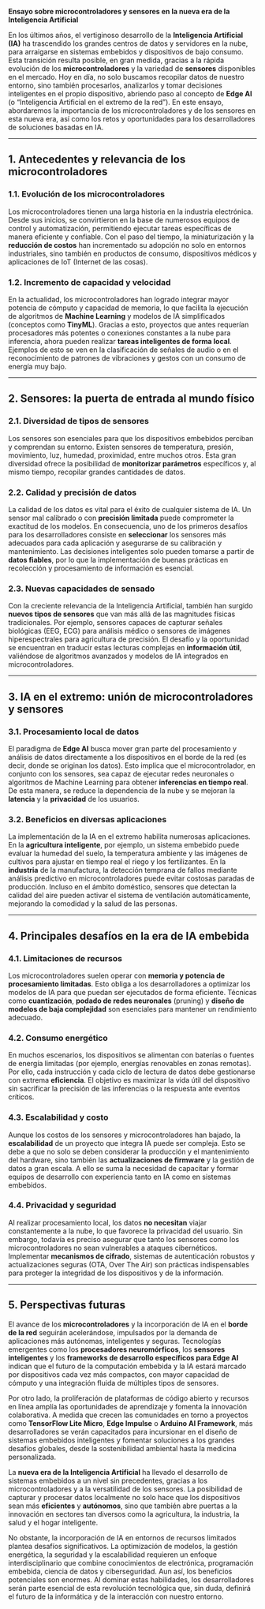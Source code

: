 **Ensayo sobre microcontroladores y sensores en la nueva era de la Inteligencia Artificial**

En los últimos años, el vertiginoso desarrollo de la **Inteligencia Artificial (IA)** ha trascendido los grandes centros de datos y servidores en la nube, para arraigarse en sistemas embebidos y dispositivos de bajo consumo. Esta transición resulta posible, en gran medida, gracias a la rápida evolución de los **microcontroladores** y la variedad de **sensores** disponibles en el mercado. Hoy en día, no solo buscamos recopilar datos de nuestro entorno, sino también procesarlos, analizarlos y tomar decisiones inteligentes en el propio dispositivo, abriendo paso al concepto de **Edge AI** (o “Inteligencia Artificial en el extremo de la red”). En este ensayo, abordaremos la importancia de los microcontroladores y de los sensores en esta nueva era, así como los retos y oportunidades para los desarrolladores de soluciones basadas en IA.

---

## 1. Antecedentes y relevancia de los microcontroladores

### 1.1. Evolución de los microcontroladores
Los microcontroladores tienen una larga historia en la industria electrónica. Desde sus inicios, se convirtieron en la base de numerosos equipos de control y automatización, permitiendo ejecutar tareas específicas de manera eficiente y confiable. Con el paso del tiempo, la miniaturización y la **reducción de costos** han incrementado su adopción no solo en entornos industriales, sino también en productos de consumo, dispositivos médicos y aplicaciones de IoT (Internet de las cosas).

### 1.2. Incremento de capacidad y velocidad
En la actualidad, los microcontroladores han logrado integrar mayor potencia de cómputo y capacidad de memoria, lo que facilita la ejecución de algoritmos de **Machine Learning** y modelos de IA simplificados (conceptos como **TinyML**). Gracias a esto, proyectos que antes requerían procesadores más potentes o conexiones constantes a la nube para inferencia, ahora pueden realizar **tareas inteligentes de forma local**. Ejemplos de esto se ven en la clasificación de señales de audio o en el reconocimiento de patrones de vibraciones y gestos con un consumo de energía muy bajo.

---

## 2. Sensores: la puerta de entrada al mundo físico

### 2.1. Diversidad de tipos de sensores
Los sensores son esenciales para que los dispositivos embebidos perciban y comprendan su entorno. Existen sensores de temperatura, presión, movimiento, luz, humedad, proximidad, entre muchos otros. Esta gran diversidad ofrece la posibilidad de **monitorizar parámetros** específicos y, al mismo tiempo, recopilar grandes cantidades de datos.

### 2.2. Calidad y precisión de datos
La calidad de los datos es vital para el éxito de cualquier sistema de IA. Un sensor mal calibrado o con **precisión limitada** puede comprometer la exactitud de los modelos. En consecuencia, uno de los primeros desafíos para los desarrolladores consiste en **seleccionar** los sensores más adecuados para cada aplicación y asegurarse de su calibración y mantenimiento. Las decisiones inteligentes solo pueden tomarse a partir de **datos fiables**, por lo que la implementación de buenas prácticas en recolección y procesamiento de información es esencial.

### 2.3. Nuevas capacidades de sensado
Con la creciente relevancia de la Inteligencia Artificial, también han surgido **nuevos tipos de sensores** que van más allá de las magnitudes físicas tradicionales. Por ejemplo, sensores capaces de capturar señales biológicas (EEG, ECG) para análisis médico o sensores de imágenes hiperespectrales para agricultura de precisión. El desafío y la oportunidad se encuentran en traducir estas lecturas complejas en **información útil**, valiéndose de algoritmos avanzados y modelos de IA integrados en microcontroladores.

---

## 3. IA en el extremo: unión de microcontroladores y sensores

### 3.1. Procesamiento local de datos
El paradigma de **Edge AI** busca mover gran parte del procesamiento y análisis de datos directamente a los dispositivos en el borde de la red (es decir, donde se originan los datos). Esto implica que el microcontrolador, en conjunto con los sensores, sea capaz de ejecutar redes neuronales o algoritmos de Machine Learning para obtener **inferencias en tiempo real**. De esta manera, se reduce la dependencia de la nube y se mejoran la **latencia** y la **privacidad** de los usuarios.

### 3.2. Beneficios en diversas aplicaciones
La implementación de la IA en el extremo habilita numerosas aplicaciones. En la **agricultura inteligente**, por ejemplo, un sistema embebido puede evaluar la humedad del suelo, la temperatura ambiente y las imágenes de cultivos para ajustar en tiempo real el riego y los fertilizantes. En la **industria** de la manufactura, la detección temprana de fallos mediante análisis predictivo en microcontroladores puede evitar costosas paradas de producción. Incluso en el ámbito doméstico, sensores que detectan la calidad del aire pueden activar el sistema de ventilación automáticamente, mejorando la comodidad y la salud de las personas.

---

## 4. Principales desafíos en la era de IA embebida

### 4.1. Limitaciones de recursos
Los microcontroladores suelen operar con **memoria y potencia de procesamiento limitadas**. Esto obliga a los desarrolladores a optimizar los modelos de IA para que puedan ser ejecutados de forma eficiente. Técnicas como **cuantización**, **podado de redes neuronales** (pruning) y **diseño de modelos de baja complejidad** son esenciales para mantener un rendimiento adecuado.

### 4.2. Consumo energético
En muchos escenarios, los dispositivos se alimentan con baterías o fuentes de energía limitadas (por ejemplo, energías renovables en zonas remotas). Por ello, cada instrucción y cada ciclo de lectura de datos debe gestionarse con extrema **eficiencia**. El objetivo es maximizar la vida útil del dispositivo sin sacrificar la precisión de las inferencias o la respuesta ante eventos críticos.

### 4.3. Escalabilidad y costo
Aunque los costos de los sensores y microcontroladores han bajado, la **escalabilidad** de un proyecto que integra IA puede ser compleja. Esto se debe a que no solo se deben considerar la producción y el mantenimiento del hardware, sino también las **actualizaciones de firmware** y la gestión de datos a gran escala. A ello se suma la necesidad de capacitar y formar equipos de desarrollo con experiencia tanto en IA como en sistemas embebidos.

### 4.4. Privacidad y seguridad
Al realizar procesamiento local, los datos **no necesitan** viajar constantemente a la nube, lo que favorece la privacidad del usuario. Sin embargo, todavía es preciso asegurar que tanto los sensores como los microcontroladores no sean vulnerables a ataques cibernéticos. Implementar **mecanismos de cifrado**, sistemas de autenticación robustos y actualizaciones seguras (OTA, Over The Air) son prácticas indispensables para proteger la integridad de los dispositivos y de la información.

---

## 5. Perspectivas futuras

El avance de los **microcontroladores** y la incorporación de IA en el **borde de la red** seguirán acelerándose, impulsados por la demanda de aplicaciones más autónomas, inteligentes y seguras. Tecnologías emergentes como los **procesadores neuromórficos**, los **sensores inteligentes** y los **frameworks de desarrollo específicos para Edge AI** indican que el futuro de la computación embebida y la IA estará marcado por dispositivos cada vez más compactos, con mayor capacidad de cómputo y una integración fluida de múltiples tipos de sensores.

Por otro lado, la proliferación de plataformas de código abierto y recursos en línea amplía las oportunidades de aprendizaje y fomenta la innovación colaborativa. A medida que crecen las comunidades en torno a proyectos como **TensorFlow Lite Micro**, **Edge Impulse** o **Arduino AI Framework**, más desarrolladores se verán capacitados para incursionar en el diseño de sistemas embebidos inteligentes y fomentar soluciones a los grandes desafíos globales, desde la sostenibilidad ambiental hasta la medicina personalizada.

La **nueva era de la Inteligencia Artificial** ha llevado el desarrollo de sistemas embebidos a un nivel sin precedentes, gracias a los microcontroladores y a la versatilidad de los sensores. La posibilidad de capturar y procesar datos localmente no solo hace que los dispositivos sean más **eficientes** y **autónomos**, sino que también abre puertas a la innovación en sectores tan diversos como la agricultura, la industria, la salud y el hogar inteligente.

No obstante, la incorporación de IA en entornos de recursos limitados plantea desafíos significativos. La optimización de modelos, la gestión energética, la seguridad y la escalabilidad requieren un enfoque interdisciplinario que combine conocimientos de electrónica, programación embebida, ciencia de datos y ciberseguridad. Aun así, los beneficios potenciales son enormes. Al dominar estas habilidades, los desarrolladores serán parte esencial de esta revolución tecnológica que, sin duda, definirá el futuro de la informática y de la interacción con nuestro entorno.
